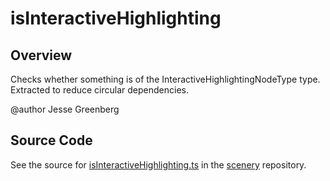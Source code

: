 # isInteractiveHighlighting

## Overview

Checks whether something is of the InteractiveHighlightingNodeType type.
Extracted to reduce circular dependencies.

@author Jesse Greenberg



## Source Code

See the source for [isInteractiveHighlighting.ts](https://github.com/phetsims/scenery/blob/main/js/accessibility/voicing/isInteractiveHighlighting.ts) in the [scenery](https://github.com/phetsims/scenery) repository.
